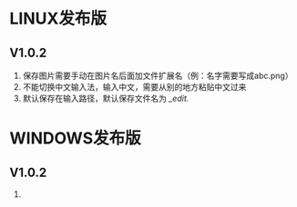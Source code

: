 # LINUX发布版
## V1.0.2
1. 保存图片需要手动在图片名后面加文件扩展名（例：名字需要写成abc.png）
2. 不能切换中文输入法，输入中文，需要从别的地方粘贴中文过来
3. 默认保存在输入路径，默认保存文件名为 *_edit.*

# WINDOWS发布版
## V1.0.2
1. 